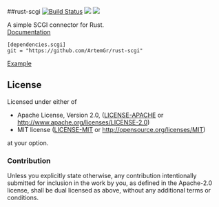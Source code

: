 ##rust-scgi [![Build Status](https://travis-ci.org/ArtemGr/rust-scgi.svg?branch=master)](https://travis-ci.org/ArtemGr/rust-scgi) [![](https://img.shields.io/crates/v/scgi.svg)](https://crates.io/crates/scgi)
![](https://tokei.rs/b1/github/ArtemGr/rust-scgi)
<br>

A simple SCGI connector for Rust.<br>
<a href="http://artemgr.github.io/rust-scgi/scgi/">Documentation</a>

    [dependencies.scgi]
    git = "https://github.com/ArtemGr/rust-scgi"

[Example](https://github.com/ArtemGr/rust-scgi/blob/master/examples/example.rs)

## License

Licensed under either of

 * Apache License, Version 2.0, ([LICENSE-APACHE](LICENSE-APACHE) or http://www.apache.org/licenses/LICENSE-2.0)
 * MIT license ([LICENSE-MIT](LICENSE-MIT) or http://opensource.org/licenses/MIT)

at your option.

### Contribution

Unless you explicitly state otherwise, any contribution intentionally submitted
for inclusion in the work by you, as defined in the Apache-2.0 license, shall be dual licensed as above, without any
additional terms or conditions.
